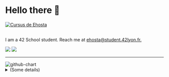<h1 align="left">Hello there 👋</h1>
<a href="https://profile.intra.42.fr/users/ehosta">
	<img align="center" src="https://badge.mediaplus.ma/darkgray/ehosta?1337Badge=off&UM6P=off" alt="Cursus de Ehosta" />
</a>
<br clear="both">
<br clear="both">
<p align="left">
	I am a 42 School student. Reach me at <a href="mailto:ehosta@student.42lyon.fr">ehosta@student.42lyon.fr.</a><br>
	<div align="left">
		<img src="https://visitor-badge.laobi.icu/badge?page_id=elouannh.elouannh&left_color=mediumpurple&right_color=mediumpurple&left_text=%F0%9F%91%80"/>
		<a href="https://wakatime.com/@elouann27"><img src="https://wakatime.com/badge/user/1f18b09f-6cf2-4aa1-a256-b88b4b5616fe.svg"/></a>
	</div>
</p>

---

<img alt="github-chart" src="https://skillicons.dev/icons?i=bash,c,cpp,docker,git,bots,nodejs,ts,vue,sass,py,flask,mongodb,postgres&theme=dark&perline=14">
<br clear="both">
<tr>
<td colspan="2" align="left">
<details>
<summary>(Some details)</summary>
<div align="left">
	<picture align="left">
		<source media="(prefers-color-scheme: light)" srcset="https://raw.githubusercontent.com/elouannh/elouannh/output/github-metrics.svg" width="600px">
		<source media="(prefers-color-scheme: dark)" srcset="https://raw.githubusercontent.com/elouannh/elouannh/output/github-metrics.svg" width="600px">
		<img alt="github-chart" src="https://raw.githubusercontent.com/elouannh/elouannh/output/github-metrics.svg" width="600px">
	</picture>
	<br>
	<picture align="left">
		<source media="(prefers-color-scheme: light)" srcset="https://raw.githubusercontent.com/elouannh/elouannh/output/metrics.plugin.isocalendar.fullyear.svg" width="600px">
		<source media="(prefers-color-scheme: dark)" srcset="https://raw.githubusercontent.com/elouannh/elouannh/output/metrics.plugin.isocalendar.fullyear.svg" width="600px">
		<img alt="github-chart" src="https://raw.githubusercontent.com/elouannh/elouannh/output/metrics.plugin.isocalendar.fullyear.svg" width="600px">
	</picture>
	<br>
	<picture align="left">
		<source media="(prefers-color-scheme: light)" srcset="https://raw.githubusercontent.com/elouannh/elouannh/output/metrics.plugin.languages.indepth.svg" width="600px">
		<source media="(prefers-color-scheme: dark)" srcset="https://raw.githubusercontent.com/elouannh/elouannh/output/metrics.plugin.languages.indepth.svg" width="600px">
		<img alt="github-chart" src="https://raw.githubusercontent.com/elouannh/elouannh/output/metrics.plugin.languages.indepth.svg" width="600px">
	</picture>
	<br>
	<picture align="left">
		<source media="(prefers-color-scheme: light)" srcset="https://raw.githubusercontent.com/elouannh/elouannh/output/metrics.plugin.habits.facts.svg" width="400px">
		<source media="(prefers-color-scheme: dark)" srcset="https://raw.githubusercontent.com/elouannh/elouannh/output/metrics.plugin.habits.facts.svg" width="400px">
		<img alt="github-chart" src="https://raw.githubusercontent.com/elouannh/elouannh/output/metrics.plugin.habits.facts.svg" width="400px">
	</picture>
	<br>
	<picture align="left">
		<source media="(prefers-color-scheme: light)" srcset="https://raw.githubusercontent.com/elouannh/elouannh/output/metrics.plugin.achievements.compact.svg" width="600px">
		<source media="(prefers-color-scheme: dark)" srcset="https://raw.githubusercontent.com/elouannh/elouannh/output/metrics.plugin.achievements.compact.svg" width="600px">
		<img alt="github-chart" src="https://raw.githubusercontent.com/elouannh/elouannh/output/metrics.plugin.achievements.compact.svg" width="600px">
	</picture>
</div>
<br clear="both">
<div align="left">
	<picture align="left">
		<source media="(prefers-color-scheme: light)" srcset="https://raw.githubusercontent.com/elouannh/elouannh/output/github-contribution-grid-snake.svg" width="800px">
		<source media="(prefers-color-scheme: dark)" srcset="https://raw.githubusercontent.com/elouannh/elouannh/output/github-contribution-grid-snake-dark.svg" width="800px">
		<img alt="github-snake" src="https://raw.githubusercontent.com/elouannh/elouannh/output/github-contribution-grid-snake.svg" width="800px">
	</picture>
</div>
</details>
</td>
</tr>
